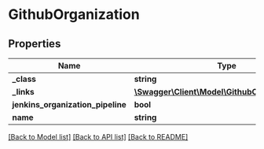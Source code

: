 # GithubOrganization

## Properties
Name | Type | Description | Notes
------------ | ------------- | ------------- | -------------
**_class** | **string** |  | [optional] 
**_links** | [**\Swagger\Client\Model\GithubOrganizationlinks**](GithubOrganizationlinks.md) |  | [optional] 
**jenkins_organization_pipeline** | **bool** |  | [optional] 
**name** | **string** |  | [optional] 

[[Back to Model list]](../README.md#documentation-for-models) [[Back to API list]](../README.md#documentation-for-api-endpoints) [[Back to README]](../README.md)


